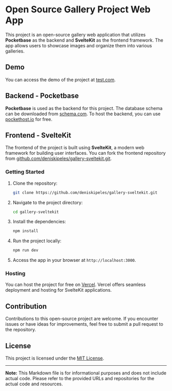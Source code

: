 

# Open Source Gallery Project Web App

This project is an open-source gallery web application that utilizes **Pocketbase** as the backend and **SvelteKit** as the frontend framework. The app allows users to showcase images and organize them into various galleries.

## Demo

You can access the demo of the project at [test.com](https://gallery-sveltekit.vercel.app).

## Backend - Pocketbase

**Pocketbase** is used as the backend for this project. The database schema can be downloaded from [schema.com](https://github.com/deniskipeles/gallery-sveltekit/src/lib/pb_schema.json). To host the backend, you can use [pockethost.io](https://pockethost.io) for free.

## Frontend - SvelteKit

The frontend of the project is built using **SvelteKit**, a modern web framework for building user interfaces. You can fork the frontend repository from [github.com/deniskipeles/gallery-sveltekit.git](https://github.com/deniskipeles/gallery-sveltekit.git).

### Getting Started

1. Clone the repository:
   ```sh
   git clone https://github.com/deniskipeles/gallery-sveltekit.git
   ```

2. Navigate to the project directory:
   ```sh
   cd gallery-sveltekit
   ```

3. Install the dependencies:
   ```sh
   npm install
   ```

4. Run the project locally:
   ```sh
   npm run dev
   ```

5. Access the app in your browser at `http://localhost:3000`.

### Hosting

You can host the project for free on [Vercel](https://vercel.com). Vercel offers seamless deployment and hosting for SvelteKit applications.

## Contribution

Contributions to this open-source project are welcome. If you encounter issues or have ideas for improvements, feel free to submit a pull request to the repository.

## License

This project is licensed under the [MIT License](LICENSE).

---

**Note:** This Markdown file is for informational purposes and does not include actual code. Please refer to the provided URLs and repositories for the actual code and resources.

